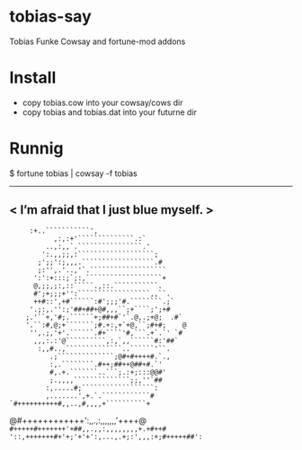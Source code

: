 tobias-say
==========

Tobias Funke Cowsay and fortune-mod addons

Install
=======
* copy tobias.cow into your cowsay/cows dir
* copy tobias and tobias.dat into your futurne dir

Runnig
======
$ fortune tobias | cowsay -f tobias
 _____________________________________ 
< I’m afraid that I just blue myself. >
 ------------------------------------- 

		 :+..```````````',               
               ,:,:+'``````````````.:`            
             ..,:,,`.````````````````.'           
            ':.,,;;,:```````````````````;         
           ;';;':;,,,.``````````````````.#        
           ;:'',.'..,'`.```````````````````       
          ':':+:::;`;:,```````````````````+       
          @,;;,;:,::`````.,::.```````````.      
          #';+;;;+'':``````````````````,,``.      
          ++#::',+#``````:#';;;'#.````````.;`     
         '.;:,.'':;'##+##+@#,,,``;+````;';+#    
        ;.'``+,'#;.``````+;##+#`'`.@,.;+@;  .#` 
        '.``:#,@;+```````;#.+:,+`+@,``;#+#;    @  
         '',.;,'+'.``````.#+````'#,```.+`.`' `#   
          ,,,:.:'@``````````,:,`,,``````#:'##`    
           :,,#..,``````````````..``````'``.      
              .;``````````````;@#+#++++#.`.,      
              :,.````````.#++;##++@##+#.`'      
              #,.+.```````..```;.:+;:::@@#'       
              ;.,,,,``````````````;;,''`##        
             :,.....#;``````````````````:         
             ,.......',+.`.````````````#          
    `#++++++++++#,,..,#,,,,+``````````+           
   @#++++++++++++':,,.,:,,,,,,,'++++@`            
  #+++++#+++++++'+##,,.,,:,,,,,,,,+.+#++#         
'::,+++++++#+'+;'+'+':,...,.+;:',,,:+;#+++++##':` 

